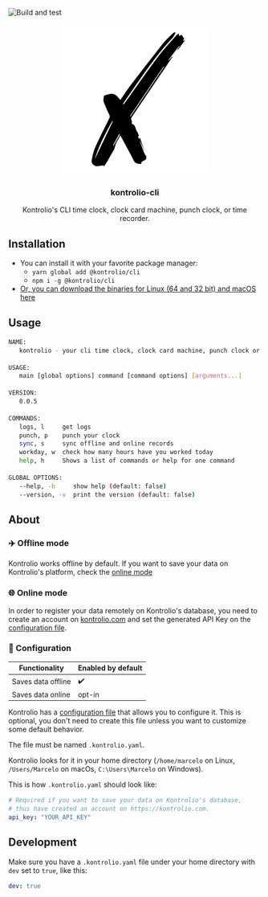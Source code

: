 ![Build and test](https://github.com/marcelovicentegc/kontrolio-cli/workflows/Go/badge.svg)

<p align="center">
  <img alt="kontrolio logo" src="../assets/logo.png" height="300" />
  <h3 align="center">kontrolio-cli</h3>
  <p align="center">Kontrolio's CLI time clock, clock card machine, punch clock, or time recorder.</p>
</p>

## Installation

- You can install it with your favorite package manager:
  - `yarn global add @kontrolio/cli`
  - `npm i -g @kontrolio/cli`
- [Or, you can download the binaries for Linux (64 and 32 bit) and macOS here](https://github.com/marcelovicentegc/kontrolio-cli/releases/latest)

## Usage

```bash
NAME:
   kontrolio - your cli time clock, clock card machine, punch clock or time recorder

USAGE:
   main [global options] command [command options] [arguments...]

VERSION:
   0.0.5

COMMANDS:
   logs, l     get logs
   punch, p    punch your clock
   sync, s     sync offline and online records
   workday, w  check how many hours have you worked today
   help, h     Shows a list of commands or help for one command

GLOBAL OPTIONS:
   --help, -h     show help (default: false)
   --version, -v  print the version (default: false)
```

## About

### ✈️ Offline mode

Kontrolio works offline by default. If you want to save your data on Kontrolio's platform, check the [online mode](#-online-mode)

### 🌐 Online mode

In order to register your data remotely on Kontrolio's database, you need to create an account on [kontrolio.com](https://kontrolio.com) and set the generated API Key on the [configuration file](#-configuration).

### 🧰 Configuration

| Functionality      | Enabled by default |
| ------------------ | ------------------ |
| Saves data offline | ✔️                 |
| Saves data online  | opt-in             |

Kontrolio has a [configuration file](../.kontrolio.example.yaml) that allows you to configure it. This is optional, you don't need to create this file unless you want to customize some default behavior.

The file must be named `.kontrolio.yaml`.

Kontrolio looks for it in your home directory (`/home/marcelo` on Linux, `/Users/Marcelo` on macOs, `C:\Users\Marcelo` on Windows).

This is how `.kontrolio.yaml` should look like:

```yaml
# Required if you want to save your data on Kontrolio's database,
# thus have created an account on https://kontrolio.com.
api_key: "YOUR_API_KEY"
```

## Development

Make sure you have a `.kontrolio.yaml` file under your home directory with `dev` set to `true`, like this:

```yaml
dev: true
```
